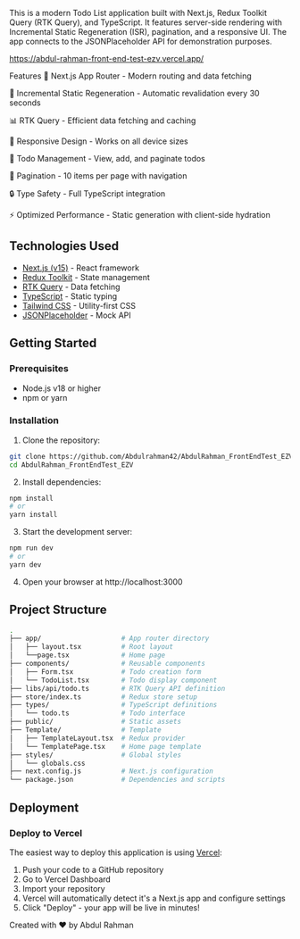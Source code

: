 This is a modern Todo List application built with Next.js, Redux Toolkit Query (RTK Query), and TypeScript. It features server-side rendering with Incremental Static Regeneration (ISR), pagination, and a responsive UI. The app connects to the JSONPlaceholder API for demonstration purposes.

https://abdul-rahman-front-end-test-ezv.vercel.app/

Features
🚀 Next.js App Router - Modern routing and data fetching

🔄 Incremental Static Regeneration - Automatic revalidation every 30 seconds

📊 RTK Query - Efficient data fetching and caching

📱 Responsive Design - Works on all device sizes

📝 Todo Management - View, add, and paginate todos

🔢 Pagination - 10 items per page with navigation

🔒 Type Safety - Full TypeScript integration

⚡ Optimized Performance - Static generation with client-side hydration

## Technologies Used
- [Next.js (v15)](https://nextjs.org/) - React framework <br>
- [Redux Toolkit](https://redux-toolkit.js.org/) - State management <br>
- [RTK Query](https://redux-toolkit.js.org/rtk-query/overview) - Data fetching <br>
- [TypeScript](https://www.typescriptlang.org/) - Static typing <br>
- [Tailwind CSS](https://tailwindcss.com/) - Utility-first CSS <br>
- [JSONPlaceholder](https://jsonplaceholder.typicode.com/) - Mock API <br>

## Getting Started
### Prerequisites
- Node.js v18 or higher <br>
- npm or yarn

### Installation
1. Clone the repository:

```bash
git clone https://github.com/Abdulrahman42/AbdulRahman_FrontEndTest_EZV.git
cd AbdulRahman_FrontEndTest_EZV
```
2. Install dependencies:

```bash
npm install
# or
yarn install
```
3. Start the development server:

```bash
npm run dev
# or
yarn dev
```
4. Open your browser at http://localhost:3000

## Project Structure

```bash
.
├── app/                    # App router directory
│   ├── layout.tsx          # Root layout
│   └──page.tsx             # Home page      
├── components/             # Reusable components
│   ├── Form.tsx            # Todo creation form
│   └── TodoList.tsx        # Todo display component
├── libs/api/todo.ts        # RTK Query API definition
├── store/index.ts          # Redux store setup
├── types/                  # TypeScript definitions
│   └── todo.ts             # Todo interface
├── public/                 # Static assets
├── Template/               # Template
│   ├── TemplateLayout.tsx  # Redux provider
│   └── TemplatePage.tsx    # Home page template
├── styles/                 # Global styles
│   └── globals.css
├── next.config.js          # Next.js configuration
└── package.json            # Dependencies and scripts
```

## Deployment
### Deploy to Vercel
The easiest way to deploy this application is using [Vercel](https://vercel.com):

1. Push your code to a GitHub repository
2. Go to Vercel Dashboard
3. Import your repository
4. Vercel will automatically detect it's a Next.js app and configure settings
5. Click "Deploy" - your app will be live in minutes!

Created with ❤️ by Abdul Rahman
